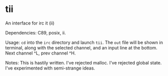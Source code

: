 # tii
An interface for irc it (ii)

Dependencies:
C89, posix, ii.

Usage:
`cd` into the `irc` directory and launch `tii`.
The `out` file will be shown in terminal, along with the selected channel, and
an input line at the bottom.
Next channel ^L, prev channel ^H.

Notes:
This is hastily written.
I've rejected malloc.
I've rejected global state.
I've experimented with semi-strange ideas.
